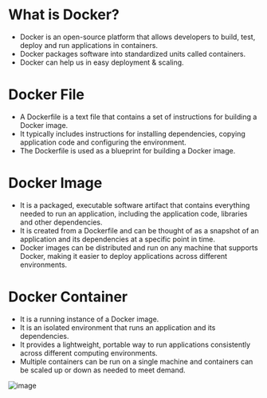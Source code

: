 # What is Docker?
- Docker is an open-source platform that allows developers to build, test, deploy and run applications in containers.
- Docker packages software into standardized units called containers.
- Docker can help us in easy deployment & scaling.

# Docker File
- A Dockerfile is a text file that contains a set of instructions for building a Docker image.
- It typically includes instructions for installing dependencies, copying application code and configuring the environment.
- The Dockerfile is used as a blueprint for building a Docker image.

# Docker Image
- It is a packaged, executable software artifact that contains everything needed to run an application, including the application code, libraries and other dependencies. 
- It is created from a Dockerfile and can be thought of as a snapshot of an application and its dependencies at a specific point in time.
- Docker images can be distributed and run on any machine that supports Docker, making it easier to deploy applications across different environments.

# Docker Container
- It is a running instance of a Docker image. 
- It is an isolated environment that runs an application and its dependencies.
- It provides a lightweight, portable way to run applications consistently across different computing environments.
- Multiple containers can be run on a single machine and containers can be scaled up or down as needed to meet demand.

![image](https://user-images.githubusercontent.com/117569148/222461084-66837f35-077b-4e88-8d4d-c2847da894af.png)
